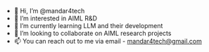 - 👋 Hi, I’m @mandar4tech
- 👀 I’m interested in AIML R&D
- 🌱 I’m currently learning LLM and their development
- 💞️ I’m looking to collaborate on AIML research projects
- 📫 You can reach out to me via email - mandar4tech@gmail.com

<!---
mandar4tech/mandar4tech is a ✨ special ✨ repository because its `README.md` (this file) appears on your GitHub profile.
You can click the Preview link to take a look at your changes.
--->
